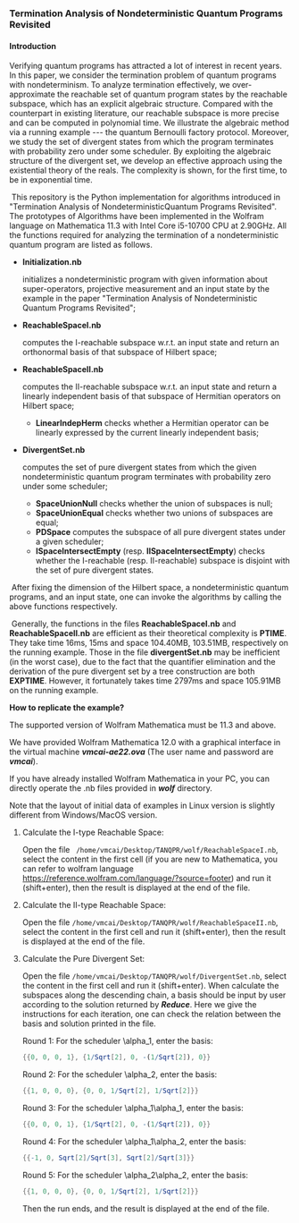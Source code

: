 ### Termination Analysis of Nondeterministic Quantum Programs Revisited

#### Introduction

Verifying quantum programs has attracted a lot of interest in recent years. In this paper, we consider the termination problem of quantum programs
with nondeterminism.
To analyze termination effectively, we over-approximate the reachable set of quantum program states by the reachable subspace,
which has an explicit algebraic structure.
Compared with the counterpart in existing literature, our reachable subspace is more precise and can be computed in polynomial time.
We illustrate the algebraic method via a running example --- the quantum Bernoulli factory protocol.
Moreover, we study the set of divergent states from which the program terminates with probability zero under some scheduler. By exploiting the algebraic structure of the divergent set, we develop an effective approach using the existential theory of the reals.
The complexity is shown, for the first time, to be in exponential time.

​	This repository is the Python implementation for algorithms introduced in "Termination Analysis of NondeterministicQuantum Programs Revisited". The prototypes of Algorithms have been implemented in the Wolfram language on Mathematica 11.3 with Intel Core i5-10700 CPU at 2.90GHz.  All the functions required  for analyzing the termination of a nondeterministic quantum program are listed as follows.

- **Initialization.nb**

  initializes a nondeterministic program with given information about super-operators, projective measurement and an input state by the example in the paper "Termination Analysis of Nondeterministic Quantum Programs Revisited";

- **ReachableSpaceI.nb**

  computes the I-reachable subspace w.r.t. an input state and return an orthonormal basis of that subspace of Hilbert space;

- **ReachableSpaceII.nb**

  computes the II-reachable subspace w.r.t. an input state and return a linearly independent basis of that subspace of Hermitian operators on Hilbert space;

  	+ **LinearIndepHerm** checks whether a Hermitian operator can be linearly expressed by the current linearly independent basis;

- **DivergentSet.nb**

  computes the set of pure divergent states from which the given nondeterministic quantum program terminates with probability zero under some scheduler;
  
   + **SpaceUnionNull** checks whether the union of subspaces is null;
   + **SpaceUnionEqual**  checks whether two unions of subspaces are equal;
   + **PDSpace**  computes the subspace of all pure divergent states under a given scheduler;
   + **ISpaceIntersectEmpty**  (resp.  **IISpaceIntersectEmpty**) checks whether the I-reachable (resp. II-reachable) subspace is disjoint with the set of pure divergent states.

​        After fixing the dimension of the Hilbert space, a nondeterministic quantum programs, and an input state, one can invoke the algorithms by calling the above functions respectively.

​       Generally, the functions in the files **ReachableSpaceI.nb** and **ReachableSpaceII.nb**  are efficient as their theoretical complexity is **PTIME**. They take time 16ms, 15ms and space 104.40MB, 103.51MB, respectively on the running example. Those in the file **divergentSet.nb**  may be inefficient (in the worst case), due to the fact that the quantifier elimination and the derivation of the pure divergent set by a tree construction are both  **EXPTIME**. However, it fortunately takes time 2797ms and space 105.91MB on the running example.

**How to replicate the example?**

The supported version of Wolfram Mathematica must be 11.3 and above.

We have provided Wolfram Mathematica 12.0 with a graphical interface in the virtual machine ***vmcai-ae22.ova*** (The user name and password are ***vmcai***).

If you have already installed Wolfram Mathematica in your PC, you can directly operate the .nb files provided in ***wolf*** directory. 

Note that the layout of initial data of examples in Linux version is slightly different from Windows/MacOS version.

1. Calculate the I-type Reachable Space:

    Open the file  ``` /home/vmcai/Desktop/TANQPR/wolf/ReachableSpaceI.nb```, select the content in the first cell (if you are new to Mathematica, you can refer to wolfram language https://reference.wolfram.com/language/?source=footer) and run it (shift+enter), then the result is displayed at the end of the file.

2. Calculate the II-type Reachable Space:

    Open the file ```/home/vmcai/Desktop/TANQPR/wolf/ReachableSpaceII.nb```, select the content in the first cell and run it (shift+enter), then the result is displayed at the end of the file.

3. Calculate the Pure Divergent Set:

   Open the file ```/home/vmcai/Desktop/TANQPR/wolf/DivergentSet.nb```, select the content in the first cell and run it (shift+enter). When calculate the subspaces along the descending chain, a basis should be input by user according to the solution returned by ***Reduce***. Here we give the instructions for each iteration, one can check the relation between the basis and solution printed in the file.
   
   Round 1: For the scheduler \alpha_1, enter the basis:

   ```mathematica
   {{0, 0, 0, 1}, {1/Sqrt[2], 0, -(1/Sqrt[2]), 0}}
   ```

   Round 2: For the scheduler \alpha_2, enter the basis:

   ```mathematica
   {{1, 0, 0, 0}, {0, 0, 1/Sqrt[2], 1/Sqrt[2]}}
   ```

   Round 3: For the scheduler \alpha_1\alpha_1, enter the basis:

   ```mathematica
   {{0, 0, 0, 1}, {1/Sqrt[2], 0, -(1/Sqrt[2]), 0}}
   ```

   Round 4: For the scheduler \alpha_1\alpha_2, enter the basis:

   ```mathematica
   {{-1, 0, Sqrt[2]/Sqrt[3], Sqrt[2]/Sqrt[3]}}
   ```

   Round 5: For the scheduler \alpha_2\alpha_2, enter the basis:

   ```mathematica
   {{1, 0, 0, 0}, {0, 0, 1/Sqrt[2], 1/Sqrt[2]}}
   ```

   Then the run ends, and the result is displayed at the end of the file.
   
